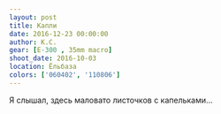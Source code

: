 ```yaml
---
layout: post
title: Капли
date: 2016-12-23 00:00:00
author: К.С.
gear: [E-300 , 35mm macro]
shoot_date: 2016-10-03
location: Ёльбаза
colors: ['060402', '110806']
---
```


Я слышал, здесь маловато листочков с капельками...
